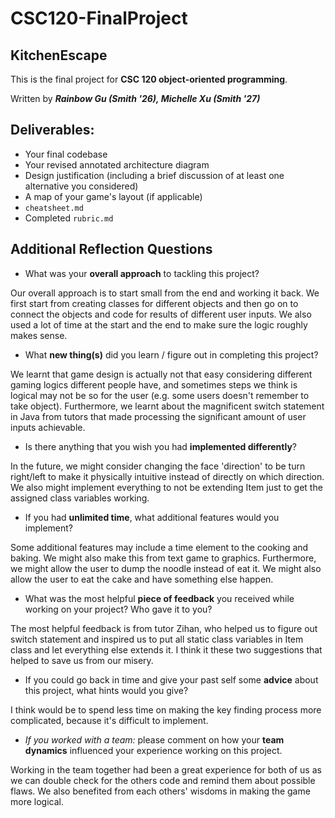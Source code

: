 # CSC120-FinalProject
## KitchenEscape

This is the final project for **CSC 120 object-oriented programming**. 

Written by ***Rainbow Gu (Smith '26), Michelle Xu (Smith '27)***

## Deliverables:
 - Your final codebase
 - Your revised annotated architecture diagram
 - Design justification (including a brief discussion of at least one alternative you considered)
 - A map of your game's layout (if applicable)
 - `cheatsheet.md`
 - Completed `rubric.md`
  
## Additional Reflection Questions
 - What was your **overall approach** to tackling this project?

Our overall approach is to start small from the end and working it back. We first start from creating classes for different objects and then go on to connect the objects and code for results of different user inputs. We also used a lot of time at the start and the end to make sure the logic roughly makes sense.

 - What **new thing(s)** did you learn / figure out in completing this project?

We learnt that game design is actually not that easy considering different gaming logics different people have, and sometimes steps we think is logical may not be so for the user (e.g. some users doesn't remember to take object). Furthermore, we learnt about the magnificent switch statement in Java from tutors that made processing the significant amount of user inputs achievable.

 - Is there anything that you wish you had **implemented differently**?

In the future, we might consider changing the face 'direction' to be turn right/left to make it physically intuitive instead of directly on which direction. We also might implement everything to not be extending Item just to get the assigned class variables working.

 - If you had **unlimited time**, what additional features would you implement?

Some additional features may include a time element to the cooking and baking. We might also make this from text game to graphics. Furthermore, we might allow the user to dump the noodle instead of eat it. We might also allow the user to eat the cake and have something else happen.

 - What was the most helpful **piece of feedback** you received while working on your project? Who gave it to you?

The most helpful feedback is from tutor Zihan, who helped us to figure out switch statement and inspired us to put all static class variables in Item class and let everything else extends it. I think it these two suggestions that helped to save us from our misery.

 - If you could go back in time and give your past self some **advice** about this project, what hints would you give?

I think would be to spend less time on making the key finding process more complicated, because it's difficult to implement.

 - _If you worked with a team:_ please comment on how your **team dynamics** influenced your experience working on this project.
 
 Working in the team together had been a great experience for both of us as we can double check for the others code and remind them about possible flaws. We also benefited from each others' wisdoms in making the game more logical.
